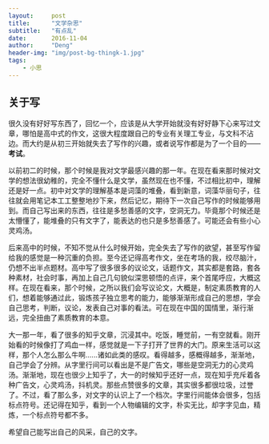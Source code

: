 ```yaml
---
layout:     post
title:      "文学杂思"
subtitle:   "有点乱"
date:       2016-11-04
author:     "Deng"
header-img: "img/post-bg-thingk-1.jpg"
tags:
    - 小思
---
```

## 关于写 ##

很久没有好好写东西了，回忆一个，应该是从大学开始就没有好好静下心来写过文章，哪怕是高中式的作文，这很大程度跟自己的专业有关理工专业，与文科不沾边。而大约是从初三开始就失去了写作的兴趣，或者说写作都是为了一个目的——**考试**。

以前初二的时候，那个时候是我对文学最感兴趣的那一年。在现在看来那时候对文学的想法很幼稚的，完全不懂什么是文学，虽然现在也不懂，不过相比初中，理解还是好一点。初中对文学的理解基本是词藻的堆叠，看到新意，词藻华丽句子，往往就会用笔记本工工整整地抄下来，然后记忆，期待下一次自己写作的时候能够用到。而自己写出来的东西，往往是多愁善感的文字，空洞无力。毕竟那个时候还是太懵懂了，能堆叠的只有文字了，能表达的也只是多愁善感了。可能还会有些小心灵鸡汤。


后来高中的时候，不知不觉从什么时候开始，完全失去了写作的欲望，甚至写作留给我的感觉是一种沉重的负担。至今还记得高考作文，坐在考场的我，绞尽脑汁，仍想不出半点题材。高中写了很多很多的议论文，话题作文，其实都是套路，套各种素材，社会时事，再加上自己几句貌似深思顿悟的点评，来个首尾呼应，大概这样。在现在看来，那个时候，之所以我们会写议论文，大概是，制定素质教育的人们，想着能够通过此，锻炼孩子独立思考的能力，能够渐渐形成自己的思想，学会自己思考，判断，议论，发表自己对事的看法。可在现在中国的国情里，渐行渐远，完全扭曲了素质教育的本意。


大一那一年，看了很多的知乎文章，沉浸其中。吃饭，睡觉前，一有空就看。刚开始看的时候像打了鸡血一样，感觉就是一下子打开了世界的大门。原来生活可以这样，那个人怎么那么牛啊......诸如此类的感叹。看得越多，感概得越多，渐渐地，自己学会了分辨。从字里行间可以看出是不是广告文，哪些是空洞无力的心灵鸡汤。渐渐地，现在也很少上知乎了，大一的时候知乎还好一点，现在知乎充斥着各种广告文，心灵鸡汤，抖机灵。那些点赞很多的文章，其实很多都很垃圾，过誉了。不过，看了那么多，对文字的认识上了一个档次。字里行间能体会很多，包括标点符号。还记得在知乎，看到一个人物编辑的文字，朴实无比，却字字见血，精炼，一个标点符号都不多。

希望自己能写出自己的风采，自己的文字。